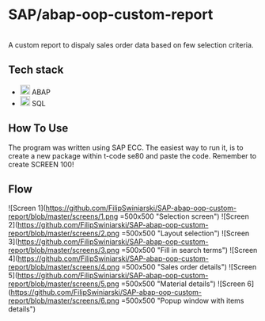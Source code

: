 # SAP/abap-oop-custom-report
</br>
A custom report to dispaly sales order data based on few selection criteria.

## Tech stack
 -  <img src='https://www.radicaltechnologies.co.in/wp-content/uploads/2016/07/SAP-ABAP.jpg' height='20' alt='SAP ABAP' /> ABAP 
 -  <img src='https://w7.pngwing.com/pngs/167/148/png-transparent-microsoft-azure-sql-database-microsoft-sql-server-database-blue-text-logo.png' height='20' alt='SQL'/> SQL
## How To Use

The program was written using SAP ECC. The easiest way to run it, is to create a new package within t-code se80 and paste the code. Remember to create SCREEN 100!

## Flow

![Screen 1](https://github.com/FilipSwiniarski/SAP-abap-oop-custom-report/blob/master/screens/1.png =500x500 "Selection screen") 
![Screen 2](https://github.com/FilipSwiniarski/SAP-abap-oop-custom-report/blob/master/screens/2.png =500x500 "Layout selection") 
![Screen 3](https://github.com/FilipSwiniarski/SAP-abap-oop-custom-report/blob/master/screens/3.png =500x500 "Fill in search terms") 
![Screen 4](https://github.com/FilipSwiniarski/SAP-abap-oop-custom-report/blob/master/screens/4.png =500x500 "Sales order details") 
![Screen 5](https://github.com/FilipSwiniarski/SAP-abap-oop-custom-report/blob/master/screens/5.png =500x500 "Material details") 
![Screen 6](https://github.com/FilipSwiniarski/SAP-abap-oop-custom-report/blob/master/screens/6.png =500x500 "Popup window with items details") 
